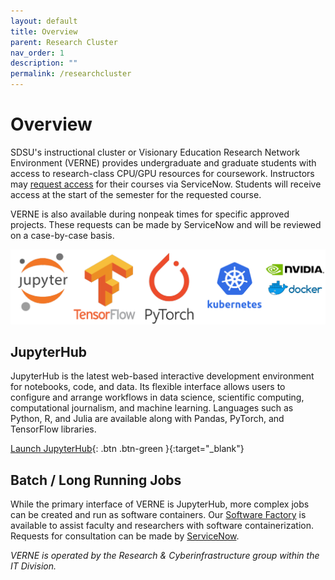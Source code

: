 ```yaml
---
layout: default
title: Overview
parent: Research Cluster
nav_order: 1
description: ""
permalink: /researchcluster
---
```


# Overview

SDSU's instructional cluster or Visionary Education Research Network Environment (VERNE) provides undergraduate and graduate students with access to research-class CPU/GPU resources for coursework. Instructors may [request access](/instructionalcluster/instructors/requestingaccess) for their courses via ServiceNow. Students will receive access at the start of the semester for the requested course.

VERNE is also available during nonpeak times for specific approved projects. These requests can be made by ServiceNow and will be reviewed on a case-by-case basis.

![Tech Logo](/images/instructionalcluster/tech-logos.png)

## JupyterHub

JupyterHub is the latest web-based interactive development environment for notebooks, code, and data. Its flexible interface allows users to configure and arrange workflows in data science, scientific computing, computational journalism, and machine learning. Languages such as Python, R, and Julia are available along with Pandas, PyTorch, and TensorFlow libraries.

[Launch JupyterHub](https://sdsu-jupyterhub.nrp-nautilus.io/){: .btn .btn-green }{:target="_blank"}

## Batch / Long Running Jobs

While the primary interface of VERNE is JupyterHub, more complex jobs can be created and run as software containers. Our [Software Factory](/softwarefactory) is available to assist faculty and researchers with software containerization. Requests for consultation can be made by [ServiceNow](https://sdsu.service-now.com/sp).

*VERNE is operated by the Research & Cyberinfrastructure group within the IT Division.*

